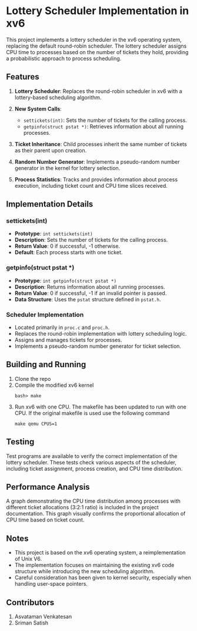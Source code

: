 # Lottery Scheduler Implementation in xv6

This project implements a lottery scheduler in the xv6 operating system, replacing the default round-robin scheduler. The lottery scheduler assigns CPU time to processes based on the number of tickets they hold, providing a probabilistic approach to process scheduling.

## Features

1. **Lottery Scheduler**: Replaces the round-robin scheduler in xv6 with a lottery-based scheduling algorithm.

2. **New System Calls**:
   - `settickets(int)`: Sets the number of tickets for the calling process.
   - `getpinfo(struct pstat *)`: Retrieves information about all running processes.

3. **Ticket Inheritance**: Child processes inherit the same number of tickets as their parent upon creation.

4. **Random Number Generator**: Implements a pseudo-random number generator in the kernel for lottery selection.

5. **Process Statistics**: Tracks and provides information about process execution, including ticket count and CPU time slices received.

## Implementation Details

### settickets(int)

- **Prototype**: `int settickets(int)`
- **Description**: Sets the number of tickets for the calling process.
- **Return Value**: 0 if successful, -1 otherwise.
- **Default**: Each process starts with one ticket.

### getpinfo(struct pstat *)

- **Prototype**: `int getpinfo(struct pstat *)`
- **Description**: Returns information about all running processes.
- **Return Value**: 0 if successful, -1 if an invalid pointer is passed.
- **Data Structure**: Uses the `pstat` structure defined in `pstat.h`.

### Scheduler Implementation

- Located primarily in `proc.c` and `proc.h`.
- Replaces the round-robin implementation with lottery scheduling logic.
- Assigns and manages tickets for processes.
- Implements a pseudo-random number generator for ticket selection.

## Building and Running

1. Clone the repo
2. Compile the modified xv6 kernel
   ```console
   bash> make
   ```
3. Run xv6 with one CPU. The makefile has been updated to run with one CPU. If the original makefile is used use the following command
   ```console
   make qemu CPUS=1
   ```

## Testing

Test programs are available to verify the correct implementation of the lottery scheduler. These tests check various aspects of the scheduler, including ticket assignment, process creation, and CPU time distribution.

## Performance Analysis

A graph demonstrating the CPU time distribution among processes with different ticket allocations (3:2:1 ratio) is included in the project documentation. This graph visually confirms the proportional allocation of CPU time based on ticket count.

## Notes

- This project is based on the xv6 operating system, a reimplementation of Unix V6.
- The implementation focuses on maintaining the existing xv6 code structure while introducing the new scheduling algorithm.
- Careful consideration has been given to kernel security, especially when handling user-space pointers.

## Contributors

1. Asvataman Venkatesan
2. Sriman Satish
